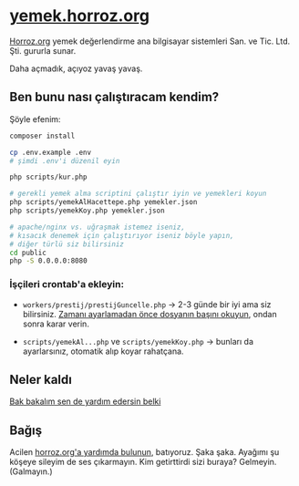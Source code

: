 # [yemek.horroz.org](https://yemek.horroz.org)
[Horroz.org](https://horroz.org) yemek değerlendirme ana bilgisayar sistemleri San. ve Tic. Ltd. Şti. gururla sunar.

Daha açmadık, açıyoz yavaş yavaş.

## Ben bunu nası çalıştıracam kendim?
Şöyle efenim:
```bash
composer install

cp .env.example .env
# şimdi .env'i düzenil eyin

php scripts/kur.php

# gerekli yemek alma scriptini çalıştır iyin ve yemekleri koyun
php scripts/yemekAlHacettepe.php yemekler.json
php scripts/yemekKoy.php yemekler.json

# apache/nginx vs. uğraşmak istemez iseniz,
# kısacık denemek için çalıştırıyor iseniz böyle yapın, 
# diğer türlü siz bilirsiniz
cd public
php -S 0.0.0.0:8080
```

### İşçileri crontab'a ekleyin:
- ``workers/prestij/prestijGuncelle.php`` -> 2-3 günde bir iyi ama siz bilirsiniz. [Zamanı ayarlamadan önce dosyanın başını okuyun](workers/prestij/prestijGuncelle.php), ondan sonra karar verin.

- ``scripts/yemekAl...php`` ve ``scripts/yemekKoy.php`` -> bunları da ayarlarsınız, otomatik alıp koyar rahatçana.

## Neler kaldı
[Bak bakalım sen de yardım edersin belki](TODO.md)

## Bağış
Acilen [horroz.org'a yardımda bulunun](https://wiki.horroz.org/wiki/Horrozpedi:Bağış), batıyoruz. Şaka şaka. Ayağımı şu köşeye sileyim de ses çıkarmayın. Kim getirttirdi sizi buraya? Gelmeyin. (Galmayın.)
